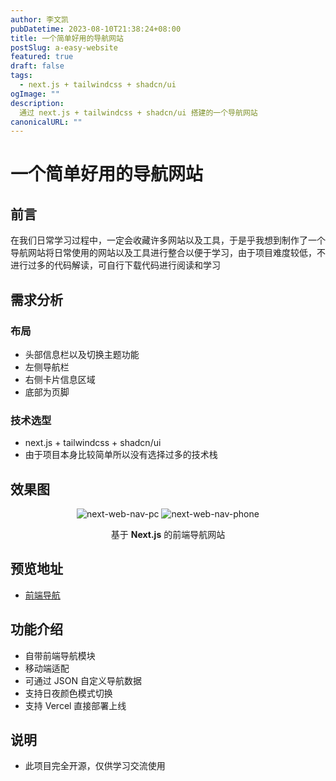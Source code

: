 ```yaml
---
author: 李文凯
pubDatetime: 2023-08-10T21:38:24+08:00
title: 一个简单好用的导航网站
postSlug: a-easy-website
featured: true
draft: false
tags:
  - next.js + tailwindcss + shadcn/ui
ogImage: ""
description:
  通过 next.js + tailwindcss + shadcn/ui 搭建的一个导航网站
canonicalURL: ""
---
```

# 一个简单好用的导航网站

## 前言
在我们日常学习过程中，一定会收藏许多网站以及工具，于是乎我想到制作了一个导航网站将日常使用的网站以及工具进行整合以便于学习，由于项目难度较低，不进行过多的代码解读，可自行下载代码进行阅读和学习
<a name="HY3He"></a>
## 需求分析
<a name="YwTM5"></a>
### 布局

- 头部信息栏以及切换主题功能
- 左侧导航栏
- 右侧卡片信息区域
- 底部为页脚
<a name="i4Fib"></a>
### 技术选型

- next.js + tailwindcss + shadcn/ui
- 由于项目本身比较简单所以没有选择过多的技术栈
<a name="mBT0p"></a>
## 效果图
<p align="center">
  <img src="/assets/aEasyWebsite/next-web-nav-pc.png"  alt="next-web-nav-pc">
  <img src="/assets/aEasyWebsite/next-web-nav-phone.png"  alt="next-web-nav-phone">
</P>

<p align="center"> 基于 <b>Next.js</b> 的前端导航网站 </p>
<a name="bGKju"></a>

## 预览地址

- [前端导航](https://websitenav.asia)
<a name="WY0P3"></a>
## 功能介绍

- 自带前端导航模块
- 移动端适配
- 可通过 JSON 自定义导航数据
- 支持日夜颜色模式切换
- 支持 Vercel 直接部署上线
<a name="Oscpw"></a>
## 说明

- 此项目完全开源，仅供学习交流使用

